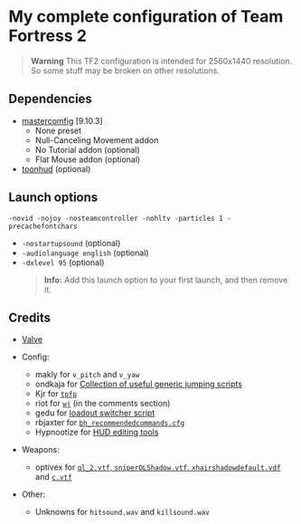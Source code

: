 # My complete configuration of Team Fortress 2

> **Warning**
> This TF2 configuration is intended for 2560x1440 resolution. So some stuff may be broken on other resolutions.

## Dependencies

- [mastercomfig](https://github.com/mastercomfig/mastercomfig) [9.10.3]
  - None preset
  - Null-Canceling Movement addon
  - No Tutorial addon (optional)
  - Flat Mouse addon (optional)
- [toonhud](https://toonhud.com/user/qkeitoe/theme/KIRUEM4K/) (optional)

## Launch options

    -novid -nojoy -nosteamcontroller -nohltv -particles 1 -precachefontchars

- `-nostartupsound` (optional)
- `-audiolanguage english` (optional)
- `-dxlevel 95` (optional)
  > **Info:** Add this launch option to your first launch, and then remove it.

## Credits

- [Valve](https://www.valvesoftware.com/en/)

- Config:

  - makly for `v_pitch` and `v_yaw`
  - ondkaja for [Collection of useful generic jumping scripts](https://jump.tf/forum/index.php?topic=3299.0)
  - Kjr for [`tpfp`](https://discord.com/channels/373855931169243146/373855931169243149/1101732562172379228)
  - riot for [`wj`](https://www.youtube.com/watch?v=LBmxSPiP3To) (in the comments section)
  - gedu for [loadout switcher script](https://www.teamfortress.tv/post/882069/resupply-bind-for-different-loadouts)
  - rbjaxter for [`bh_recommendedcommands.cfg`](https://github.com/rbjaxter/budhud/blob/master/cfg/bh_recommendedcommands.cfg)
  - Hypnootize for [HUD editing tools](https://github.com/Hypnootize/hypnotize-hud/blob/master/resource/tools/hud%20cfg.cfg)

- Weapons:

  - optivex for [`ql_2.vtf`, `sniperOLShadow.vtf`, `xhairshadowdefault.vdf`](https://drive.google.com/file/d/1J5q1A2Pxf0NtX8MRHxrNjAiv7KcaMXVC) and [`c.vtf`](https://drive.google.com/file/d/1GQ7MvYK_whY7o_4eBBdqelaI40i3a5xE/view?usp=sharing)

- Other:
  - Unknowns for `hitsound.wav` and `killsound.wav`
